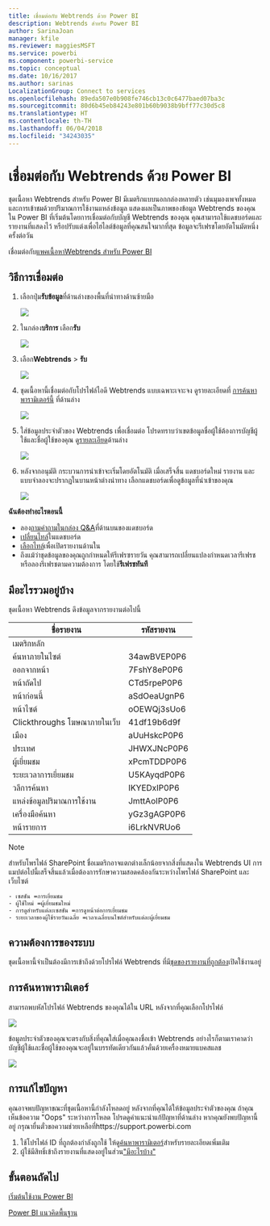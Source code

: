 ```yaml
---
title: เชื่อมต่อกับ Webtrends ด้วย Power BI
description: Webtrends สำหรับ Power BI
author: SarinaJoan
manager: kfile
ms.reviewer: maggiesMSFT
ms.service: powerbi
ms.component: powerbi-service
ms.topic: conceptual
ms.date: 10/16/2017
ms.author: sarinas
LocalizationGroup: Connect to services
ms.openlocfilehash: 89eda507e0b908fe746cb13c0c6477baed07ba3c
ms.sourcegitcommit: 80d6b45eb84243e801b60b9038b9bff77c30d5c8
ms.translationtype: HT
ms.contentlocale: th-TH
ms.lasthandoff: 06/04/2018
ms.locfileid: "34243035"
---
```

# <a name="connect-to-webtrends-with-power-bi"></a>เชื่อมต่อกับ Webtrends ด้วย Power BI
ชุดเนื้อหา Webtrends สำหรับ Power BI มีเมตริกแบบนอกกล่องหลายตัว เช่นมุมองเพจทั้งหมด และการเข้าชมด้วยปริมาณการใช้งานแหล่งข้อมูล แสดงผลเป็นภาพของข้อมูล Webtrends ของคุณใน Power BI ที่เริ่มต้นโดยการเชื่อมต่อกับบัญชี Webtrends ของคุณ คุณสามารถใช้แดชบอร์ดและรายงานที่แสดงไว้ หรือปรับแต่งเพื่อไฮไลต์ข้อมูลที่คุณสนใจมากที่สุด  ข้อมูลจะรีเฟรชโดยอัตโนมัตหนึ่งครั้งต่อวัน

เชื่อมต่อกับ[แพคเนื้อหาWebtrends สำหรับ Power BI](https://app.powerbi.com/getdata/services/webtrends)

## <a name="how-to-connect"></a>วิธีการเชื่อมต่อ
1. เลือกปุ่ม**รับข้อมูล**ที่ด้านล่างของพื้นที่นำทางด้านซ้ายมือ
   
   ![](media/service-connect-to-webtrends/getdata3.png)
2. ในกล่อง**บริการ** เลือก**รับ**
   
   ![](media/service-connect-to-webtrends/services.png)
3. เลือก**Webtrends** \> **รับ**
   
   ![](media/service-connect-to-webtrends/webtrends.png)
4. ชุดเนื้อหานี้เชื่อมต่อกับโปรไฟล์ไอดี Webtrends แบบเฉพาะเจาะจง ดูรายละเอียดที่ [การค้นหาพารามิเตอร์นี้](#FindingParams) ที่ด้านล่าง
   
   ![](media/service-connect-to-webtrends/parameters.png)
5. ใส่ข้อมูลประจำตัวของ Webtrends เพื่อเชื่อมต่อ โปรดทราบว่าเขตข้อมูลชื่อผู้ใช้ต้องการบัญชีผู้ใช้และชื่อผู้ใช้ของคุณ ดู[รายละเอียด](#FindingParams)ด้านล่าง
   
   ![](media/service-connect-to-webtrends/creds.png)
6. หลังจากอนุมัติ กระบวนการนำเข้าจะเริ่มโดยอัตโนมัติ เมื่อเสร็จสิ้น แดชบอร์ดใหม่ รายงาน และแบบจำลองจะปรากฏในบานหน้าต่างนำทาง เลือกแดชบอร์ดเพื่อดูข้อมูลที่นำเข้าของคุณ
   
   ![](media/service-connect-to-webtrends/dashboard.png)

**ฉันต้องทำอะไรตอนนี้**

* ลอง[ถามคำถามในกล่อง Q&A](power-bi-q-and-a.md)ที่ด้านบนของแดชบอร์ด
* [เปลี่ยนไทล์](service-dashboard-edit-tile.md)ในแดชบอร์ด
* [เลือกไทล์](service-dashboard-tiles.md)เพื่อเปิดรายงานด้านใน
* ถึงแม้ว่าชุดข้อมูลของคุณถูกกำหนดให้รีเฟรซรายวัน คุณสามารถเปลี่ยนแปลงกำหนดเวลารีเฟรช หรือลองรีเฟรชตามความต้องการ โดยใช้**รีเฟรชทันที**

## <a name="whats-included"></a>มีอะไรรวมอยู่บ้าง
<a name="Included"></a>

ชุดเนื้อหา Webtrends ดึงข้อมูลจากรายงานต่อไปนี้  

| ชื่อรายงาน | รหัสรายงาน |
| --- | --- |
| เมตริกหลัก | |
| ค้นหาภายในไซต์ |34awBVEP0P6 |
| ออกจากหน้า |7FshY8eP0P6 |
| หน้าถัดไป |CTd5rpeP0P6 |
| หน้าก่อนนี้ |aSdOeaUgnP6 |
| หน้าไซต์ |oOEWQj3sUo6 |
| Clickthroughs โฆษณาภายในเว็บ |41df19b6d9f |
| เมือง |aUuHskcP0P6 |
| ประเทศ |JHWXJNcP0P6 |
| ผู้เยี่ยมชม |xPcmTDDP0P6 |
| ระยะเวลาการเยี่ยมชม |U5KAyqdP0P6 |
| วลีการค้นหา |IKYEDxIP0P6 |
| แหล่งข้อมูลปริมาณการใช้งาน |JmttAoIP0P6 |
| เครื่องมือค้นหา |yGz3gAGP0P6 |
| หน้ารายการ |i6LrkNVRUo6 |

>[!NOTE]
>สำหรับโพรไฟล์ SharePoint ชื่อเมตริกอาจแตกต่างเล็กน้อยจากสิ่งที่แสดงใน Webtrends UI การแมปต่อไปนี้เสร็จสิ้นแล้วเมื่อต้องการรักษาความสอดคล้องกันระหว่างโพรไฟล์ SharePoint และเว็บไซต์   

    - เซสชัน =การเยี่ยมชม  
    - ผู้ใช้ใหม่ =ผู้เยี่ยมชมใหม่  
    - การดูสำหรับแต่ละเซสชัน =การดูหน้าต่อการเยี่ยมชม  
    - ระยะเวลาของผู้ใช้รายวันเฉลี่ย =เวลาเฉลี่ยบนไซต์สำหรับแต่ละผู้เยี่ยมชม  

## <a name="system-requirements"></a>ความต้องการของระบบ
ชุดเนื้อหานี้จำเป็นต้องมีการเข้าถึงด้วยโปรไฟล์ Webtrends ที่มี[ชุดของรายงานที่ถูกต้อง](#Included)เปิดใช้งานอยู่

<a name="FindingParams"></a>

## <a name="finding-parameters"></a>การค้นหาพารามิเตอร์
สามารถพบหัสโปรไฟล์ Webtrends ของคุณได้ใน URL หลังจากที่คุณเลือกโปรไฟล์

![](media/service-connect-to-webtrends/webtrendsparameters.png)

ข้อมูลประจำตัวของคุณจะตรงกับสิ่งที่คุณใส่เมื่อคุณลงชื่อเข้า Webtrends อย่างไรก็ตามเราคาดว่าบัญชีผู้ใช้และชื่อผู้ใช้ของคุณจะอยู่ในบรรทัดเดียวกันแล้วคั่นด้วยเครื่องหมายแบคสแลช

![](media/service-connect-to-webtrends/webtrendscreds.png)

## <a name="troubleshooting"></a>การแก้ไขปัญหา
คุณอาจพบปัญหาขณะที่ชุดเนื้อหานี้กำลังโหลดอยู่ หลังจากที่คุณได้ให้ข้อมูลประจำตัวของคุณ ถ้าคุณเห็นข้อความ "Oops" ระหว่างการโหลด โปรดดูคำแนะนำแก้ปัญหาที่ด้านล่าง หากคุณยังพบปัญหานี้อยู่ กรุณายื่นตั๋วขอความช่วยเหลือที่https://support.powerbi.com

1. ใช้โปรไฟล์ ID ที่ถูกต้องกำลังถูกใช้ ให้ดู[ค้นหาพารามิเตอร์](#FindingParams)สำหรับรายละเอียดเพิ่มเติม
2. ผู้ใช้มีสิทธิ์เข้าถึงรายงานที่แสดงอยู่ในส่วน["มีอะไรบ้าง"](#Included)

## <a name="next-steps"></a>ขั้นตอนถัดไป
[เริ่มต้นใช้งาน Power BI](service-get-started.md)

[Power BI แนวคิดพื้นฐาน](service-basic-concepts.md)

